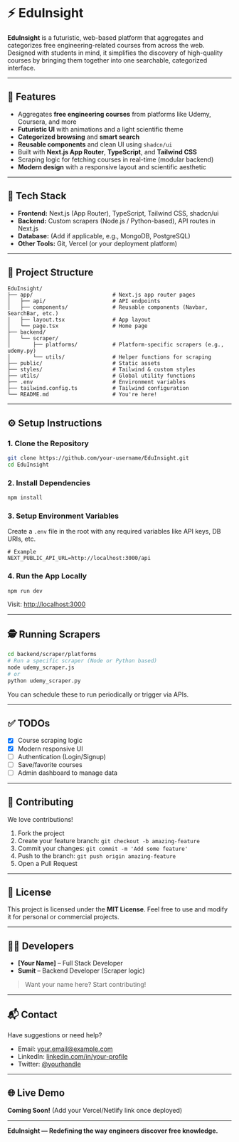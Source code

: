 # ⚡ EduInsight

**EduInsight** is a futuristic, web-based platform that aggregates and categorizes free engineering-related courses from across the web. Designed with students in mind, it simplifies the discovery of high-quality courses by bringing them together into one searchable, categorized interface.

---

## 🚀 Features

- Aggregates **free engineering courses** from platforms like Udemy, Coursera, and more  
- **Futuristic UI** with animations and a light scientific theme  
- **Categorized browsing** and **smart search**  
- **Reusable components** and clean UI using `shadcn/ui`  
- Built with **Next.js App Router**, **TypeScript**, and **Tailwind CSS**  
- Scraping logic for fetching courses in real-time (modular backend)  
- **Modern design** with a responsive layout and scientific aesthetic  

---

## 🧠 Tech Stack

- **Frontend:** Next.js (App Router), TypeScript, Tailwind CSS, shadcn/ui  
- **Backend:** Custom scrapers (Node.js / Python-based), API routes in Next.js  
- **Database:** (Add if applicable, e.g., MongoDB, PostgreSQL)  
- **Other Tools:** Git, Vercel (or your deployment platform)  

---

## 📁 Project Structure

```
EduInsight/
├── app/                         # Next.js app router pages
│   ├── api/                     # API endpoints
│   ├── components/              # Reusable components (Navbar, SearchBar, etc.)
│   ├── layout.tsx               # App layout
│   └── page.tsx                 # Home page
├── backend/
│   └── scraper/
│       ├── platforms/           # Platform-specific scrapers (e.g., udemy.py)
│       └── utils/               # Helper functions for scraping
├── public/                      # Static assets
├── styles/                      # Tailwind & custom styles
├── utils/                       # Global utility functions
├── .env                         # Environment variables
├── tailwind.config.ts           # Tailwind configuration
└── README.md                    # You're here!
```

---

## ⚙️ Setup Instructions

### 1. Clone the Repository

```bash
git clone https://github.com/your-username/EduInsight.git
cd EduInsight
```

### 2. Install Dependencies

```bash
npm install
```

### 3. Setup Environment Variables

Create a `.env` file in the root with any required variables like API keys, DB URIs, etc.

```env
# Example
NEXT_PUBLIC_API_URL=http://localhost:3000/api
```

### 4. Run the App Locally

```bash
npm run dev
```

Visit: [http://localhost:3000](http://localhost:3000)

---

## 🕵️ Running Scrapers

```bash
cd backend/scraper/platforms
# Run a specific scraper (Node or Python based)
node udemy_scraper.js
# or
python udemy_scraper.py
```

You can schedule these to run periodically or trigger via APIs.

---

## ✅ TODOs

- [x] Course scraping logic  
- [x] Modern responsive UI  
- [ ] Authentication (Login/Signup)  
- [ ] Save/favorite courses  
- [ ] Admin dashboard to manage data  

---

## 🤝 Contributing

We love contributions!

1. Fork the project  
2. Create your feature branch: `git checkout -b amazing-feature`  
3. Commit your changes: `git commit -m 'Add some feature'`  
4. Push to the branch: `git push origin amazing-feature`  
5. Open a Pull Request  

---

## 📄 License

This project is licensed under the **MIT License**. Feel free to use and modify it for personal or commercial projects.

---

## 👨‍💻 Developers

- **[Your Name]** – Full Stack Developer  
- **Sumit** – Backend Developer (Scraper logic)  

> Want your name here? Start contributing!

---

## 📬 Contact

Have suggestions or need help?

- Email: your.email@example.com  
- LinkedIn: [linkedin.com/in/your-profile](https://linkedin.com/in/your-profile)  
- Twitter: [@yourhandle](https://twitter.com/yourhandle)  

---

## 🌐 Live Demo

**Coming Soon!** (Add your Vercel/Netlify link once deployed)

---

**EduInsight — Redefining the way engineers discover free knowledge.**